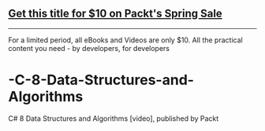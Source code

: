 ## [Get this title for $10 on Packt's Spring Sale](https://www.packt.com/B09732?utm_source=github&utm_medium=packt-github-repo&utm_campaign=spring_10_dollar_2022)
-----
For a limited period, all eBooks and Videos are only $10. All the practical content you need \- by developers, for developers

# -C-8-Data-Structures-and-Algorithms
C# 8 Data Structures and Algorithms [video], published by Packt
